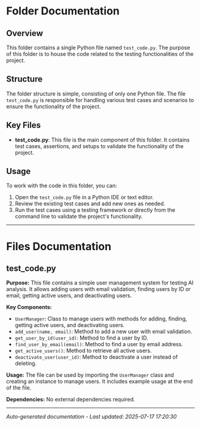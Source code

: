 # Folder Documentation

## Overview
This folder contains a single Python file named `test_code.py`. The purpose of this folder is to house the code related to the testing functionalities of the project.

## Structure
The folder structure is simple, consisting of only one Python file. The file `test_code.py` is responsible for handling various test cases and scenarios to ensure the functionality of the project.

## Key Files
- **test_code.py**: This file is the main component of this folder. It contains test cases, assertions, and setups to validate the functionality of the project.

## Usage
To work with the code in this folder, you can:
1. Open the `test_code.py` file in a Python IDE or text editor.
2. Review the existing test cases and add new ones as needed.
3. Run the test cases using a testing framework or directly from the command line to validate the project's functionality.

---

# Files Documentation

## test_code.py

**Purpose:** This file contains a simple user management system for testing AI analysis. It allows adding users with email validation, finding users by ID or email, getting active users, and deactivating users.

**Key Components:**
- `UserManager`: Class to manage users with methods for adding, finding, getting active users, and deactivating users.
- `add_user(name, email)`: Method to add a new user with email validation.
- `get_user_by_id(user_id)`: Method to find a user by ID.
- `find_user_by_email(email)`: Method to find a user by email address.
- `get_active_users()`: Method to retrieve all active users.
- `deactivate_user(user_id)`: Method to deactivate a user instead of deleting.

**Usage:** The file can be used by importing the `UserManager` class and creating an instance to manage users. It includes example usage at the end of the file.

**Dependencies:** No external dependencies required.

---
*Auto-generated documentation - Last updated: 2025-07-17 17:20:30*
